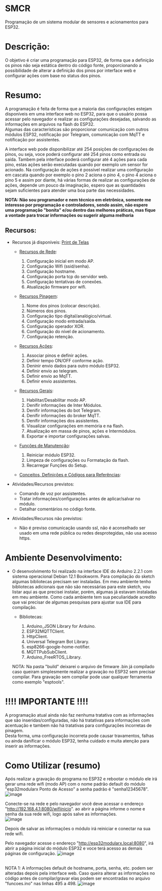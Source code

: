# SMCR
Programação de um sistema modular de sensores e acionamentos para ESP32.

# Descrição:
O objetivo é criar uma programação para ESP32, de forma que a definição os pinos não seja estática dentro do código fonte, proporcionando a possibilidade de alterar a definição dos pinos por interface web e configurar ações com base no status dos pinos.

# Resumo:
A programação é feita de forma que a maioria das configurações estejam disponíveis em uma interface web no ESP32, para que o usuário possa acessar pelo navegador e realizar as configurações desejadas, salvando as informações em arquivos na flash do ESP32.<br>
Algumas das características são proporcionar comunicação com outros módulos ESP32, notificação por Telegram, comunicação com MqTT e notificação por assistentes.

A interface web pode disponibilizar até 254 posições de configurações de pinos, ou seja, voce poderá configurar até 254 pinos como entrada ou saída. Tambem pela interface poderá configurar até 4 ações para cada pino, estas ações serão executadas quando por exemplo um sensor for acionado. Na configuração de ações é possível realizar uma configuração em cascata quando por exemplo o pino 2 aciona o pino 4, o pino 4 aciona o pino 5 e assim por diante, há várias formas de realizar as configurações de ações, depende um pouco da imaginação, espero que as quantidades sejam suficientes para atender uma boa parte das necessidades.

**NOTA: Não sou programador e nem técnico em eletrônica, somente me interesso por programação e controladores, sendo assim, não espere uma programação "bonita" e/ou dentro das melhores práticas, mas fique a vontade para trocar informações ou sugerir alguma melhoria**

## Recursos:
- Recursos já disponíveis: [Print de Telas](manual/telas/prints.md)

  - [Recursos de Rede](manual/rede.md):
    1. Configuração inicial em modo AP.
    2. Configuração Wifi (ssid/senha).
    3. Configuração hostname.
    4. Configuração porta tcp do servidor web.
    5. Configuração tentativas de conexões.
    6. Atualização firmware por wifi.

  - [Recursos Pinagem](manual/pinos.md):
    1. Nome dos pinos (colocar descrição).
    2. Números dos pinos.
    3. Configuração tipo digital/analógico/virtual.
    4. Configuração modo entrada/saída.
    5. Configuração operador XOR.
    6. Configuração do nível de acionamento.
    7. Configuração retenção.

  - [Recursos Ações](manual/acoes.md):
    1. Associar pinos e definir ações.
    2. Definir tempo ON/OFF conforme ação.
    3. Deninir envio dados para outro módulo ESP32.
    4. Definir envio ao telegram.
    5. Definir envio ao MqTT.
    6. Definir envio assistentes.

  - [Recursos Gerais](manual/configgeral.md):
    1. Habilitar/Desabilitar modo AP.
    2. Denifir informações de Inter Módulos.
    3. Denifir informações do bot Telegram.
    4. Denifir informações do broker MqTT.
    5. Denifir informações dos assistentes.
    6. Visualizar configurações em memória e na flash.
    7. Atualização em massa de pinos, ações e Intermódulos.
    8. Exportar e importar configurações salvas.

  - [Funções de Manutenção](manual/funmanu.md):
    1. Reiniciar módulo ESP32.
    2. Limpeza de configurações ou Formatação da flash.
    3. Recarregar Funções do Setup.

  - [Conceitos, Definições e Códigos para Referências](manual/ref.md):

- Atividades/Recursos previstos:
  - Comando de voz por assistentes.
  - Tratar informações/configurações antes de aplicar/salvar no módulo.
  - Detalhar comentários no código fonte.

- Atividades/Recursos não previstos:
  - Não é previso comunicação usando ssl, não é aconselhado ser usado em uma rede pública ou redes desprotegidas, não usa acesso https.

# Ambiente Desenvolvimento:
- O desenvolvimento foi realizado na interface IDE do Arduíno 2.2.1 com sistema operacional Debian 12.1 Bookworm. Para compilação do sketch algumas bibliotecas precisam ser instaladas. Em meu ambiente tenho bibliotecas adicionais que não são necessárias para este sketch, vou listar aqui as que precisei instalar, porém, algumas já estavam instaladas em meu ambiente. Como cada ambiente tem sua peculiaridade acredito que vai precisar de algumas pesquisas para ajustar sua IDE para compilação.

  - Bibliotecas:

    1. Arduino_JSON Library for Arduino.
    2. ESP32MQTTClient.
    3. HttpClient.
    4. Universal Telegram Bot Library.
    5. esp8266-google-home-notifier.
    6. MQTTPubSubClient.
    7. Arduino_FreeRTOS_Library.
     
  NOTA: Na pasta "build" deixarei o arquivo de fimware .bin já compilado caso queiram simplesmente realizar a gravação no ESP32 sem precisar compilar. Para gravação sem compílar pode usar qualquer ferramenta como exemplo "esptools".

# !!!! IMPORTANTE !!!!
A programação atual ainda não faz nenhuma tratativa com as informações que são inseridas/configuradas, não há tratativas para informações com acentuação e tambem não há tratativas para configurações incorretas de pinagem.<br>
Desta forma, uma configuração incorreta pode causar travamentos, falhas ou ainda danificar o módulo ESP32, tenha cuidado e muita atenção para inserir as informações.


# Como Utilizar (resumo)
Após realizar a gravação do programa no ESP32 e rebootar o módulo ele irá gerar uma rede wifi (modo AP) com o nome padrão default do módulo "esp32modularx Ponto de Acesso" a senha padrão é "senha12345678".<br>
![image](https://github.com/rede-analista/smcr/assets/66534023/50d66af1-0918-4cfd-87c9-e04728b089dc)

Conecte-se na rede e pelo navegador você deve acessar o endereço "http://192.168.4.1:8080/wifiinicio". ao abrir a página informe o nome e senha da sua rede wifi, logo após salve as informações.<br>
![image](https://github.com/rede-analista/smcr/assets/66534023/bb87e3e0-50be-4dfb-96fe-4497856e6943)


Depois de salvar as informações o módulo irá reiniciar e conectar na sua rede wifi.<br>


Pelo navegador acesse o endereço "http://esp32modularx.local:8080", irá abrir a página inicial do módulo ESP32 e voce terá acesso as demais páginas de configuração.
![image](https://github.com/rede-analista/smcr/assets/66534023/b9916154-7022-4b81-8bec-21aed7f1cd27)






<br>NOTA 1: A informações default de hostname, porta, senha, etc. podem ser alteradas depois pela interface web. Caso queira alterar as informações no código antes de compilar/gravar elas podem ser encontradas no arquivo "funcoes.ino" nas linhas 495 a 498.
![image](https://github.com/rede-analista/smcr/assets/66534023/7ba3fe7a-30c6-4afc-a335-33dfb037514c)
